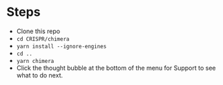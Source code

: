 # Steps
- Clone this repo
- ``` cd CRISPR/chimera ```
- ``` yarn install --ignore-engines ```
- ``` cd .. ```
- ``` yarn chimera ```
- Click the thought bubble at the bottom of the menu for Support to see what to do next.